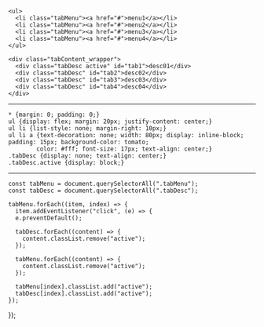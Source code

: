     <ul>
      <li class="tabMenu"><a href="#">menu1</a></li>
      <li class="tabMenu"><a href="#">menu2</a></li>
      <li class="tabMenu"><a href="#">menu3</a></li>
      <li class="tabMenu"><a href="#">menu4</a></li>
    </ul>

    <div class="tabContent_wrapper">
      <div class="tabDesc active" id="tab1">desc01</div>
      <div class="tabDesc" id="tab2">desc02</div>
      <div class="tabDesc" id="tab3">desc03</div>
      <div class="tabDesc" id="tab4">desc04</div>
    </div>


------------------------------------------------


    * {margin: 0; padding: 0;}
    ul {display: flex; margin: 20px; justify-content: center;}
    ul li {list-style: none; margin-right: 10px;}
    ul li a {text-decoration: none; width: 80px; display: inline-block; padding: 15px; background-color: tomato;
            color: #fff; font-size: 17px; text-align: center;}
    .tabDesc {display: none; text-align: center;}
    .tabDesc.active {display: block;}


------------------------------------------------


    const tabMenu = document.querySelectorAll(".tabMenu");
    const tabDesc = document.querySelectorAll(".tabDesc");

    tabMenu.forEach((item, index) => {
      item.addEventListener("click", (e) => {
      e.preventDefault();
    
      tabDesc.forEach((content) => {
        content.classList.remove("active");
      });

      tabMenu.forEach((content) => {
        content.classList.remove("active");
      });

      tabMenu[index].classList.add("active");
      tabDesc[index].classList.add("active");
    });
  });
    
